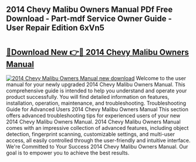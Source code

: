 ## 2014 Chevy Malibu Owners Manual PDf Free Download - Part-mdf Service Owner Guide - User Repair Edition 6xVn5

# <h2><a href="http://bc45827.oget.top/?id=2014+Chevy+Malibu+Owners+Manual">🔗Download New 👉🔴 2014 Chevy Malibu Owners Manual</a></h2>

[![2014 Chevy Malibu Owners Manual new download](https://i.imgur.com/5g1atiW.png)](http://bc45827.oget.top/?id=2014+Chevy+Malibu+Owners+Manual)
Welcome to the user manual for your newly upgraded 2014 Chevy Malibu Owners Manual. This comprehensive guide is intended to help you understand and operate your product successfully. You will find detailed information on features, installation, operation, maintenance, and troubleshooting. Troubleshooting Guide for Advanced Users 2014 Chevy Malibu Owners Manual This section offers advanced troubleshooting tips for experienced users of your new 2014 Chevy Malibu Owners Manual. 2014 Chevy Malibu Owners Manual comes with an impressive collection of advanced features, including object detection, fingerprint scanning, customizable settings, and multi-user access, all easily controlled through the user-friendly and intuitive interface. We're Committed to Your Success 2014 Chevy Malibu Owners Manual. Our goal is to empower you to achieve the best results.
